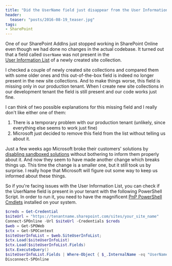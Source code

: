 ```yaml
---
title: "Did the UserName field just disappear from the User Information list in SharePoint Online?"
header:
  teaser: "posts/2016-08-19_teaser.jpg"
tags:
- SharePoint
---
```


One of our SharePoint AddIns just stopped working in SharePoint Online even though
we had done no changes in the actual codebase. It turned out that a field called ```UserName``` was
not present in the   
[User Information List](https://blogs.technet.microsoft.com/marj/2016/03/14/what-is-hidden-user-information-userinfo-list-in-sharepoint-20102013-and-how-to-fix-when-it-causes-a-site-collection-to-show-old-user-metadata-properties-in-people-picker-control-or-in-a-person-or/)
of a newly created site collection.

I checked a couple of newly created site collections and compared them with some older ones and
this out-of-the-box field is indeed no longer present in the new site collections. And to make things worse, 
this field is missing only in our production tenant. When I create new site collections in our development tenant 
the field is still present and our code works just fine.

I can think of two possible explanations for this missing field and I really don't like either one of them:

1. There is a temporary problem with our production tenant (unlikely, since everything else seems to work just fine)
2. Microsoft just decided to remove this field from the list without telling us about it. 

Just a few weeks ago Microsoft broke their customers' solutions by 
[disabling sandboxed solutions](http://www.sharepointnutsandbolts.com/2016/08/sandbox-code-disabled-in-Office-365.html) 
without bothering to inform them properly about it. And now they seem to have made another change which breaks things up. 
This time the change is a smaller one, but it still took us by surprise. I really hope that Microsoft will figure out some way
to keep us informed about these things. 

So if you're facing issues with the User Information List, you can check if the UserName field is present in your tenant with the following PowerShell Script. 
In order to run it, you need to have the magnificent [PnP PowerShell Cmdlets](https://github.com/OfficeDev/PnP-PowerShell) installed on your system. 

```powershell
$creds = Get-Credential
$siteUrl = "https://tenantname.sharepoint.com/sites/your_site_name"
Connect-SPOnline -Url $siteUrl -Credentials $creds
$web = Get-SPOWeb
$ctx = Get-SPOContext
$siteUserInfoList = $web.SiteUserInfoList;
$ctx.Load($siteUserInfoList)
$ctx.Load($siteUserInfoList.Fields)
$ctx.ExecuteQuery()
$siteUserInfoList.Fields | Where-Object { $_.InternalName -eq "UserName"}  
Disconnect-SPOnline
```
